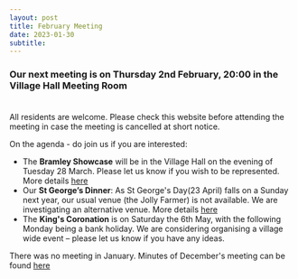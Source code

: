 ```yaml
---
layout: post
title: February Meeting 
date: 2023-01-30
subtitle: 
---
```

### Our next meeting is on Thursday 2nd February, 20:00 in the Village Hall Meeting Room <br><br>

All residents are welcome.  Please check this website before attending the meeting in case the meeting is cancelled at short notice.

On the agenda - do join us if you are interested:<br>
- The **Bramley Showcase** will be in the Village Hall on the evening of Tuesday 28 March.  Please let us know if you wish to be represented.  More details [here](/event/showcase)
- Our **St George’s Dinner**: As St George's Day(23 April) falls on a Sunday next year, our usual venue (the Jolly Farmer) is not available.  We are investigating an alternative venue. More details [here](/event/st-georges-day-dinner)
- The **King's Coronation** is on Saturday the 6th May, with the following Monday being a bank holiday.  We are considering organising a village wide event – please let us know if you have any ideas.

There was no meeting in January.
Minutes of December's meeting can be found [here](https://www.dropbox.com/sh/lwe5w6utg4k8y2r/AADhv7jAzBl7MccQR0Rf8_2Ua?dl=0)

